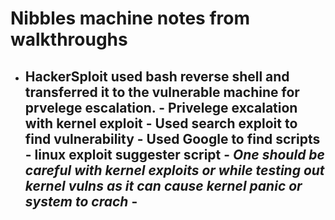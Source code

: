# Nibbles machine notes from walkthroughs

- HackerSploit used bash reverse shell and transferred it to the vulnerable machine for prvelege escalation.
      - Privelege excalation with kernel exploit
      - Used search exploit to find vulnerability
      - Used Google to find scripts
      - linux exploit suggester script
      - _One should be careful with kernel exploits or while testing out kernel vulns as it can cause kernel panic or system to crach_
      - 
  - 
